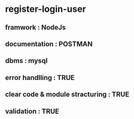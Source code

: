 # register-login-user

## framwork : NodeJs
## documentation : POSTMAN
## dbms : mysql
## error handlling : TRUE
## clear code & module stracturing : TRUE
## validation : TRUE
